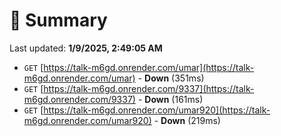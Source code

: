 # 📖 Summary
Last updated: **1/9/2025, 2:49:05 AM**

- `GET` [https://talk-m6gd.onrender.com/umar](https://talk-m6gd.onrender.com/umar) - **Down** (351ms)
- `GET` [https://talk-m6gd.onrender.com/9337](https://talk-m6gd.onrender.com/9337) - **Down** (161ms)
- `GET` [https://talk-m6gd.onrender.com/umar920](https://talk-m6gd.onrender.com/umar920) - **Down** (219ms)
